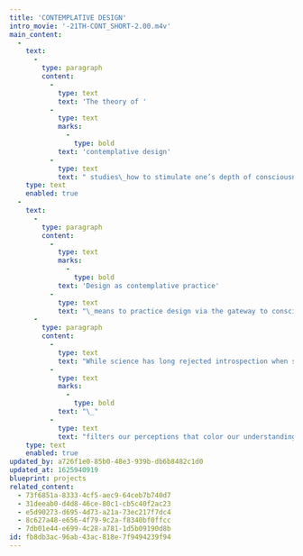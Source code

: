 ```yaml
---
title: 'CONTEMPLATIVE DESIGN'
intro_movie: '-21TH-CONT_SHORT-2.00.m4v'
main_content:
  -
    text:
      -
        type: paragraph
        content:
          -
            type: text
            text: 'The theory of '
          -
            type: text
            marks:
              -
                type: bold
            text: 'contemplative design'
          -
            type: text
            text: " studies\_how to stimulate one’s depth of consciousness.\_"
    type: text
    enabled: true
  -
    text:
      -
        type: paragraph
        content:
          -
            type: text
            marks:
              -
                type: bold
            text: 'Design as contemplative practice'
          -
            type: text
            text: "\_means to practice design via the gateway to consciousness. In short, contemplation involves paying attention, and attention nurtures the capacity for insight into the actions taken. This is only accomplished by means of the simultaneous act of the introspective and extrospective, an awareness of oneself and the activity involved. This means a practice of attention to give thought its right place."
      -
        type: paragraph
        content:
          -
            type: text
            text: "While science has long rejected introspection when studying consciousness, it has begun to acknowledge that cognitive control and attention are essential to understanding—and understanding means first to understand oneself. Behavioral science and psychology confirm that\_who we are"
          -
            type: text
            marks:
              -
                type: bold
            text: "\_"
          -
            type: text
            text: "filters our perceptions that color our understanding and our projections. Knowing oneself means to become aware of that filter and its projections. Without this self-knowledge we can only perpetuate the past and limit ourselves from seeing anything new. In that sense we can say that\_the practice of contemplation is essential for digesting life."
    type: text
    enabled: true
updated_by: a726f1e0-85b0-48e3-939b-db6b8482c1d0
updated_at: 1625940919
blueprint: projects
related_content:
  - 73f6851a-8333-4cf5-aec9-64ceb7b740d7
  - 31deeab0-d4d8-46ce-80c1-cb5c40f2ac23
  - e5d90273-d695-4d73-a21a-73ec217f7dc4
  - 8c627a48-e656-4f79-9c2a-f8340bf0ffcc
  - 7db01e44-e699-4c28-a781-1d5b09190d8b
id: fb8db3ac-96ab-43ac-818e-7f9494239f94
---
```

